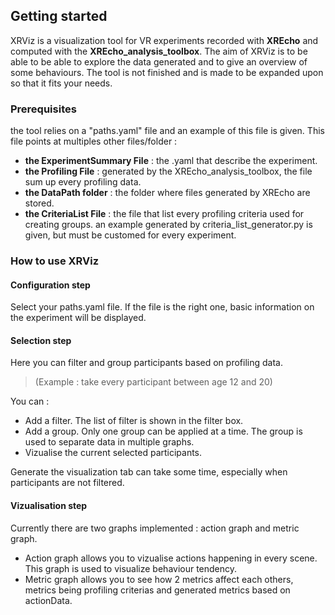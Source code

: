 ## Getting started

XRViz is a visualization tool for VR experiments recorded with **XREcho** and computed with the **XREcho_analysis_toolbox**.
The aim of XRViz is to be able to be able to explore the data generated and to give an overview of some behaviours.
The tool is not finished and is made to be expanded upon so that it fits your needs.
### Prerequisites
the tool relies on a "paths.yaml" file and an example of this file is given.
This file points at multiples other files/folder :
- **the ExperimentSummary File** : the .yaml that describe the experiment.
- **the Profiling File** : generated by the XREcho_analysis_toolbox, the file sum up every profiling data. 
- **the DataPath folder** : the folder where files generated by XREcho are stored. 
- **the CriteriaList File** : the file that list every profiling criteria used for creating groups. an example generated by criteria_list_generator.py is given, but must be customed for every experiment. 

### How to use XRViz
#### Configuration step
Select your paths.yaml file. 
If the file is the right one, basic information on the experiment will be displayed.

#### Selection step

Here you can filter and group participants based on profiling data.
> (Example : take every participant between age 12 and 20) 

You can :
- Add a filter. The list of filter is shown in the filter box.
- Add a group. Only one group can be applied at a time. The group is used to separate data in multiple graphs. 
- Vizualise the current selected participants. 

Generate the visualization tab can take some time, especially when participants are not filtered.
#### Vizualisation step

Currently there are two graphs implemented : action graph and metric graph. 

- Action graph allows you to vizualise actions happening in every scene. This graph is used to visualize behaviour tendency. 
- Metric graph allows you to see how 2 metrics affect each others, metrics being profiling criterias and generated metrics based on actionData. 

